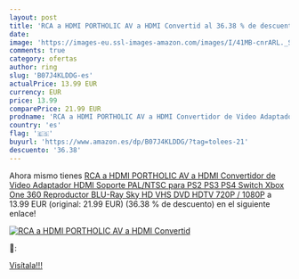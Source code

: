 ```yaml
---
layout: post
title: 'RCA a HDMI PORTHOLIC AV a HDMI Convertid al 36.38 % de descuento'
date: 
image: 'https://images-eu.ssl-images-amazon.com/images/I/41MB-cnrARL._SL200_.jpg'
comments: true
category: ofertas
author: ring
slug: 'B07J4KLDDG-es'
actualPrice: 13.99 EUR
currency: EUR
price: 13.99
comparePrice: 21.99 EUR
prodname: 'RCA a HDMI PORTHOLIC AV a HDMI Convertidor de Video Adaptador HDMI Soporte PAL/NTSC para PS2 PS3 PS4 Switch Xbox One 360 Reproductor BLU-Ray Sky HD VHS DVD HDTV 720P / 1080P'
country: 'es'
flag: '🇪🇸'
buyurl: 'https://www.amazon.es/dp/B07J4KLDDG/?tag=tolees-21'
descuento: '36.38'
---
```


Ahora mismo tienes [RCA a HDMI PORTHOLIC AV a HDMI Convertidor de Video Adaptador HDMI Soporte PAL/NTSC para PS2 PS3 PS4 Switch Xbox One 360 Reproductor BLU-Ray Sky HD VHS DVD HDTV 720P / 1080P](https://www.amazon.es/dp/B07J4KLDDG/?tag=tolees-21) a 13.99 EUR (original: 21.99 EUR) (36.38 %  de descuento) en el siguiente enlace!

[![RCA a HDMI PORTHOLIC AV a HDMI Convertid](https://images-eu.ssl-images-amazon.com/images/I/41MB-cnrARL._SL200_.jpg)](https://www.amazon.es/dp/B07J4KLDDG/?tag=tolees-21)

🔎:


[Visítala!!!](https://www.amazon.es/dp/B07J4KLDDG/?tag=tolees-21)
